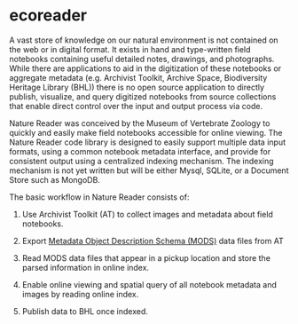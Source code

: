 # ecoreader

A vast store of knowledge on our natural environment is not contained on the web or in digital format. It exists in hand and type-written field notebooks containing useful detailed notes, drawings, and photographs.  While there are applications to aid in the digitization of these notebooks or aggregate metadata (e.g. Archivist Toolkit, Archive Space, Biodiversity Heritage Library (BHL)) there is no open source application to directly publish, visualize, and query digitized notebooks from source collections that enable direct control over the input and output process via code.

Nature Reader was conceived by the Museum of Vertebrate Zoology to quickly and easily make field notebooks accessible for online viewing.  The Nature Reader code library is designed to easily support multiple data input formats, using a common notebook metadata interface, and provide for consistent output using a centralized indexing mechanism.  The indexing mechanism is not yet written but will be either Mysql, SQLite, or a Document Store such as MongoDB.

The basic workflow in Nature Reader consists of:

1. Use Archivist Toolkit (AT) to collect images and metadata about field notebooks.

2. Export <a href='http://www.loc.gov/standards/mods/'>Metadata Object Description Schema (MODS)</a> data files from AT

3. Read MODS data files that appear in a pickup location and store the parsed information in online index.

4. Enable online viewing and spatial query of all notebook metadata and images by reading online index.

5. Publish data to BHL once indexed.
 
